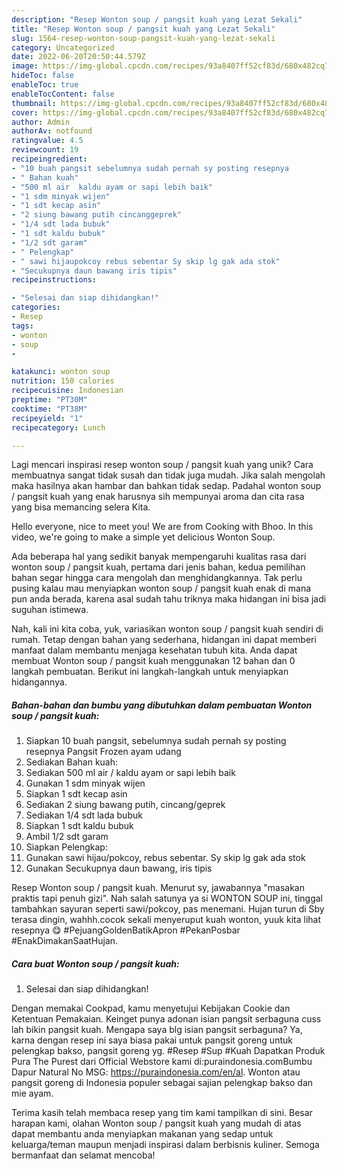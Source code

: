 ```yaml
---
description: "Resep Wonton soup / pangsit kuah yang Lezat Sekali"
title: "Resep Wonton soup / pangsit kuah yang Lezat Sekali"
slug: 1564-resep-wonton-soup-pangsit-kuah-yang-lezat-sekali
category: Uncategorized
date: 2022-06-20T20:50:44.579Z
image: https://img-global.cpcdn.com/recipes/93a8407ff52cf83d/680x482cq70/wonton-soup-pangsit-kuah-foto-resep-utama.jpg
hideToc: false
enableToc: true
enableTocContent: false
thumbnail: https://img-global.cpcdn.com/recipes/93a8407ff52cf83d/680x482cq70/wonton-soup-pangsit-kuah-foto-resep-utama.jpg
cover: https://img-global.cpcdn.com/recipes/93a8407ff52cf83d/680x482cq70/wonton-soup-pangsit-kuah-foto-resep-utama.jpg
author: Admin
authorAv: notfound
ratingvalue: 4.5
reviewcount: 19
recipeingredient:
- "10 buah pangsit sebelumnya sudah pernah sy posting resepnya                      Pangsit Frozen ayam udang"
- " Bahan kuah"
- "500 ml air  kaldu ayam or sapi lebih baik"
- "1 sdm minyak wijen"
- "1 sdt kecap asin"
- "2 siung bawang putih cincanggeprek"
- "1/4 sdt lada bubuk"
- "1 sdt kaldu bubuk"
- "1/2 sdt garam"
- " Pelengkap"
- " sawi hijaupokcoy rebus sebentar Sy skip lg gak ada stok"
- "Secukupnya daun bawang iris tipis"
recipeinstructions:

- "Selesai dan siap dihidangkan!"
categories:
- Resep
tags:
- wonton
- soup
- 

katakunci: wonton soup  
nutrition: 150 calories
recipecuisine: Indonesian
preptime: "PT30M"
cooktime: "PT38M"
recipeyield: "1"
recipecategory: Lunch

---
```





Lagi mencari inspirasi resep wonton soup / pangsit kuah yang unik? Cara membuatnya sangat tidak susah dan tidak juga mudah. Jika salah mengolah maka hasilnya akan hambar dan bahkan tidak sedap. Padahal wonton soup / pangsit kuah yang enak harusnya sih mempunyai aroma dan cita rasa yang bisa memancing selera Kita.





Hello everyone, nice to meet you! We are from Cooking with Bhoo. In this video, we&#39;re going to make a simple yet delicious Wonton Soup.

Ada beberapa hal yang sedikit banyak mempengaruhi kualitas rasa dari wonton soup / pangsit kuah, pertama dari jenis bahan, kedua pemilihan bahan segar hingga cara mengolah dan menghidangkannya. Tak perlu pusing kalau mau menyiapkan wonton soup / pangsit kuah enak di mana pun anda berada, karena asal sudah tahu triknya maka hidangan ini bisa jadi suguhan istimewa.






Nah, kali ini kita coba, yuk, variasikan wonton soup / pangsit kuah sendiri di rumah. Tetap dengan bahan yang sederhana, hidangan ini dapat memberi manfaat dalam membantu menjaga kesehatan tubuh kita. Anda dapat membuat Wonton soup / pangsit kuah menggunakan 12 bahan dan 0 langkah pembuatan. Berikut ini langkah-langkah untuk menyiapkan hidangannya.

<!--inarticleads1-->

##### Bahan-bahan dan bumbu yang dibutuhkan dalam pembuatan Wonton soup / pangsit kuah:

1. Siapkan 10 buah pangsit, sebelumnya sudah pernah sy posting resepnya                      Pangsit Frozen ayam udang
1. Sediakan  Bahan kuah:
1. Sediakan 500 ml air / kaldu ayam or sapi lebih baik
1. Gunakan 1 sdm minyak wijen
1. Siapkan 1 sdt kecap asin
1. Sediakan 2 siung bawang putih, cincang/geprek
1. Sediakan 1/4 sdt lada bubuk
1. Siapkan 1 sdt kaldu bubuk
1. Ambil 1/2 sdt garam
1. Siapkan  Pelengkap:
1. Gunakan  sawi hijau/pokcoy, rebus sebentar. Sy skip lg gak ada stok
1. Gunakan Secukupnya daun bawang, iris tipis


Resep Wonton soup / pangsit kuah. Menurut sy, jawabannya &#34;masakan praktis tapi penuh gizi&#34;. Nah salah satunya ya si WONTON SOUP ini, tinggal tambahkan sayuran seperti sawi/pokcoy, pas menemani. Hujan turun di Sby terasa dingin, wahhh.cocok sekali menyeruput kuah wonton, yuuk kita lihat resepnya 😋 #PejuangGoldenBatikApron #PekanPosbar #EnakDimakanSaatHujan. 

<!--inarticleads2-->

##### Cara buat Wonton soup / pangsit kuah:


1. Selesai dan siap dihidangkan!

Dengan memakai Cookpad, kamu menyetujui Kebijakan Cookie dan Ketentuan Pemakaian. Keinget punya adonan isian pangsit serbaguna cuss lah bikin pangsit kuah. Mengapa saya blg isian pangsit serbaguna? Ya, karna dengan resep ini saya biasa pakai untuk pangsit goreng untuk pelengkap bakso, pangsit goreng yg. #Resep #Sup #Kuah Dapatkan Produk Pura The Purest dari Official Webstore kami di:puraindonesia.comBumbu Dapur Natural No MSG: https://puraindonesia.com/en/al. Wonton atau pangsit goreng di Indonesia populer sebagai sajian pelengkap bakso dan mie ayam. 

Terima kasih telah membaca resep yang tim kami tampilkan di sini. Besar harapan kami, olahan Wonton soup / pangsit kuah yang mudah di atas dapat membantu anda menyiapkan makanan yang sedap untuk keluarga/teman maupun menjadi inspirasi dalam berbisnis kuliner. Semoga bermanfaat dan selamat mencoba!
